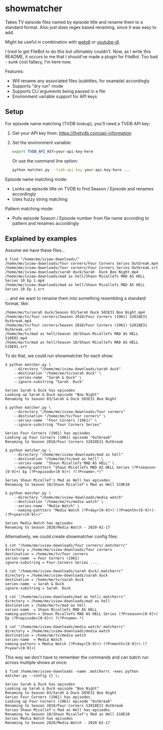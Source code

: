# showmatcher

Takes TV episode files named by episode title and rename them to a standard format.
Also just does regex based renaming, since it was easy to add.

Might be useful in combination with [webdl](https://bitbucket.org/delx/webdl/) or 
[youtube-dl](https://github.com/rg3/youtube-dl/).

I tried to get FileBot to do this but ultimately couldn't. Now, as I write this README,
it occurs to me that I should've made a plugin for FileBot. Too bad - sunk cost fallacy,
I'm here now.

Features:

* Will rename any associated files (subtitles, for example) accordingly
* Supports "dry run" mode
* Supports CLI arguments being passed in a file
* Environment variable support for API keys

## Setup

For episode name matching (TVDB lookup), you'll need a TVDB API key:

1. Get your API key from: https://thetvdb.com/api-information
2. Set the environment variable:
   ```bash
   export TVDB_API_KEY=your-api-key-here
   ```
   
   Or use the command line option:
   ```bash
   python matcher.py --tvdb-api-key your-api-key-here ...
   ```

Episode name matching mode:

* Looks up episode title on TVDB to find Season / Episode and renames accordingly
* Uses fuzzy string matching

Pattern matching mode:

* Pulls episode Season / Episode number from file name according to pattern and renames accordingly

## Explained by examples

Assume we have these files...

    $ find "/home/me/iview-downloads/"
    /home/me/iview-downloads/four corners/Four Corners Series Outbreak.mp4
    /home/me/iview-downloads/four corners/Four Corners Series Outbreak.srt
    /home/me/iview-downloads/sarah duck/Sarah  Duck Boo Night.mp4
    /home/me/iview-downloads/mad as hell/Shaun Micallefs MAD AS HELL Series 10 Ep 1.mp4
    /home/me/iview-downloads/mad as hell/Shaun Micallefs MAD AS HELL Series 10 Ep 1.srt

... and we want to rename them into something resembling a standard format, like:

    /home/me/tv/sarah duck/Season 03/Sarah Duck S03E31 Boo Night.mp4
    /home/me/tv/four corners/Season 2018/Four Corners (1961) S2018E31 Outbreak.mp4
    /home/me/tv/four corners/Season 2018/Four Corners (1961) S2018E31 Outbreak.srt
    /home/me/tv/mad as hell/Season 10/Shaun Micallefs MAD AS HELL S10E01.mp4
    /home/me/tv/mad as hell/Season 10/Shaun Micallefs MAD AS HELL S10E01.srt

To do that, we could run showmatcher for each show:

    $ python matcher.py \
        --directory "/home/me/iview-downloads/sarah duck"
        --destination "/home/me/tv/sarah duck" \
        --series-name  "Sarah & Duck" \
        --ignore-substring "Sarah  Duck"

    Series Sarah & Duck has episodes
    Looking up Sarah & Duck episode "Boo Night"
    Renaming to Season 03/Sarah & Duck S03E31 Boo Night

    $ python matcher.py \
        --directory "/home/me/iview-downloads/four corners"
        --destination "/home/me/tv/four corners" \
        --series-name  "Four Corners (1961)" \
        --ignore-substring "Four Corners Series"

    Series Four Corners (1961) has episodes
    Looking up Four Corners (1961) episode "Outbreak"
    Renaming to Season 2018/Four Corners S2018E21 Outbreak

    $ python matcher.py \
        --directory "/home/me/iview-downloads/mad as hell"
        --destination "/home/me/tv/mad as hell" \
        --series-name  "Shaun Micallefs MAD AS HELL" \
        --naming-patttern "Shaun Micallefs MAD AS HELL Series (?P<season>[0-9]+) Ep (?P<episode>[0-9]+) ?(?P<name>.*)"

    Series Shaun Micallef's Mad as Hell has episodes
    Renaming to Season 10/Shaun Micallef's Mad as Hell S10E10

    $ python matcher.py \
        --directory "/home/me/iview-downloads/media watch"
        --destination "/home/me/tv/media watch" \
        --series-name  "Media Watch" \
        --naming-patttern "Media Watch (?P<day>[0-9]+)-(?P<month>[0-9]+)-(?P<year>[0-9]+)"

    Series Media Watch has episodes
    Renaming to Season 2020/Media Watch - 2020-02-17


Alternatively, we could create showmatcher config files:

    $ cat "/home/me/iview-downloads/four corners/.matcherrc"
    directory = /home/me/iview-downloads/four corners
    destination = /home/me/tv/four corners
    series-name  = Four Corners (1961)
    ignore-substring = Four Corners Series ....

    $ cat "/home/me/iview-downloads/sarah duck/.matcherrc"
    directory = /home/me/iview-downloads/sarah duck
    destination = /home/me/tv/sarah duck
    series-name  = Sarah & Duck
    ignore-substring = Sarah  Duck

    $ cat "/home/me/iview-downloads/mad as hell/.matcherrc"
    directory = /home/me/iview-downloads/mad as hell
    destination = /home/me/tv/mad as hell
    series-name  = Shaun Micallefs MAD AS HELL 
    naming-pattern = Shaun Micallefs MAD AS HELL Series (?P<season>[0-9]+) Ep (?P<episode>[0-9]+) ?(?P<name>.*)

    $ cat "/home/me/iview-downloads/media watch/.matcherrc"
    directory = /home/me/iview-downloads/media watch
    destination = /home/me/tv/media watch
    series-name  = Media Watch
    naming-pattern = Media Watch (?P<day>[0-9]+)-(?P<month>[0-9]+)-(?P<year>[0-9]+)

This way we don't have to remember the commands and can batch run
across multiple shows at once:

    $ find /home/me/iview-downloads -name .matcherrc -exec python matcher.py --config {} \;

    Series Sarah & Duck has episodes
    Looking up Sarah & Duck episode "Boo Night"
    Renaming to Season 03/Sarah & Duck S03E31 Boo Night
    Series Four Corners (1961) has episodes
    Looking up Four Corners (1961) episode "Outbreak"
    Renaming to Season 2018/Four Corners S2018E21 Outbreak
    Series Shaun Micallef's Mad as Hell has episodes
    Renaming to Season 10/Shaun Micallef's Mad as Hell S10E10
    Series Media Watch has episodes
    Renaming to Season 2020/Media Watch - 2020-02-17
